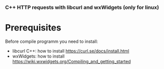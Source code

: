 ### C++ HTTP requests with libcurl and wxWidgets (only for linux)

# Prerequisites
Before compile programm you need to install:
- libcurl C++: how to install https://curl.se/docs/install.html
- wxWidgets: how to install https://wiki.wxwidgets.org/Compiling_and_getting_started
